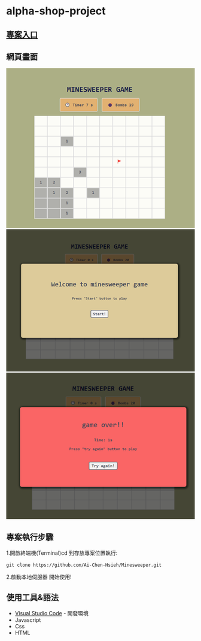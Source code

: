 
# alpha-shop-project

## [專案入口](https://minesweeper-rho-rosy.vercel.app/)
## 網頁畫面
![Minesweeper](https://github.com/Ai-Chen-Hsieh/Minesweeper/blob/main/asset/minesweeper.png)
![Minesweeper_start](https://github.com/Ai-Chen-Hsieh/Minesweeper/blob/main/asset/minesweeper_start.png)
![Minesweeper_game_over](https://github.com/Ai-Chen-Hsieh/Minesweeper/blob/main/asset/minesweeper_game_over.png)

## 專案執行步驟

1.開啟終端機(Terminal)cd 到存放專案位置執行:

```
git clone https://github.com/Ai-Chen-Hsieh/Minesweeper.git
```

2.啟動本地伺服器
開始使用!

## 使用工具&語法
- [Visual Studio Code](https://visualstudio.microsoft.com/zh-hant/) - 開發環境
- Javascript 
- Css
- HTML